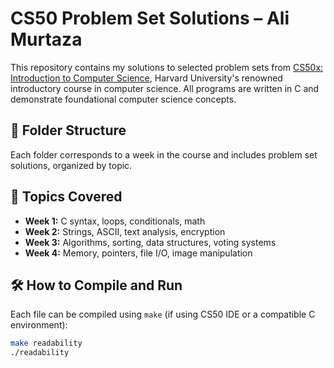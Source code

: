 # CS50 Problem Set Solutions – Ali Murtaza

This repository contains my solutions to selected problem sets from [CS50x: Introduction to Computer Science](https://cs50.harvard.edu/x/), Harvard University's renowned introductory course in computer science. All programs are written in C and demonstrate foundational computer science concepts.

## 📁 Folder Structure

Each folder corresponds to a week in the course and includes problem set solutions, organized by topic.

## 🧠 Topics Covered

- **Week 1:** C syntax, loops, conditionals, math
- **Week 2:** Strings, ASCII, text analysis, encryption
- **Week 3:** Algorithms, sorting, data structures, voting systems
- **Week 4:** Memory, pointers, file I/O, image manipulation

## 🛠️ How to Compile and Run

Each file can be compiled using `make` (if using CS50 IDE or a compatible C environment):

```bash
make readability
./readability
